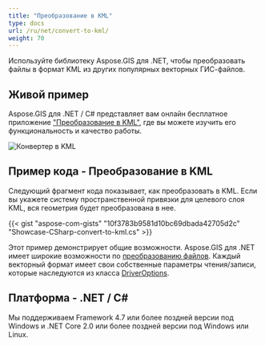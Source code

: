 ```yaml
---
title: "Преобразование в KML"
type: docs
url: /ru/net/convert-to-kml/
weight: 70
---
```


Используйте библиотеку Aspose.GIS для .NET, чтобы преобразовать файлы в формат KML из других популярных векторных ГИС-файлов.

## **Живой пример**

Aspose.GIS для .NET / C# представляет вам онлайн бесплатное приложение ["Преобразование в KML"](https://products.aspose.app/gis/conversion/convert-to-kml), где вы можете изучить его функциональность и качество работы.

![Конвертер в KML](conversion.png)

## **Пример кода - Преобразование в KML**

Следующий фрагмент кода показывает, как преобразовать в KML. Если вы укажете систему пространственной привязки для целевого слоя KML, вся геометрия будет преобразована в нее. 

{{< gist "aspose-com-gists" "10f3783b9581d10bc69dbada42705d2c" "Showcase-CSharp-convert-to-kml.cs" >}}

Этот пример демонстрирует общие возможности. Aspose.GIS для .NET имеет широкие возможности по [преобразованию файлов](https://docs.aspose.com/gis/net/vector-layers/). Каждый векторный формат имеет свои собственные параметры чтения/записи, которые наследуются из класса [DriverOptions](https://reference.aspose.com/gis/net/aspose.gis/driveroptions).

## **Платформа - .NET / C#**

Мы поддерживаем Framework 4.7 или более поздней версии под Windows и .NET Core 2.0 или более поздней версии под Windows или Linux.
